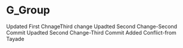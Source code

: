 # G_Group
Updated First ChnageThird change
Upadted Second Change-Second Commit
Upadted Second Change-Third Commit
Added Conflict-from Tayade